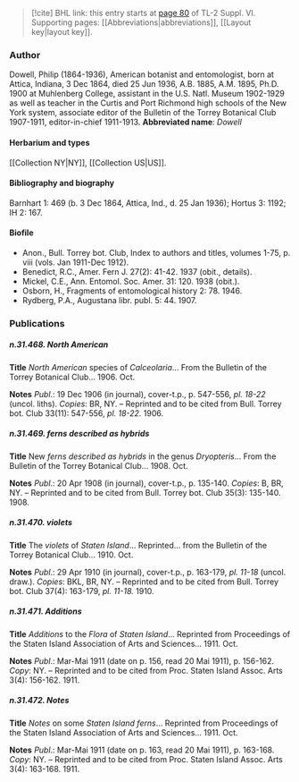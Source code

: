> [!cite] BHL link: this entry starts at [page 80](https://www.biodiversitylibrary.org/page/33260068) of TL-2 Suppl. VI.
> Supporting pages: [[Abbreviations|abbreviations]], [[Layout key|layout key]].

### Author

Dowell, Philip (1864-1936), American botanist and entomologist, born at Attica, Indiana, 3 Dec 1864, died 25 Jun 1936, A.B. 1885, A.M. 1895, Ph.D. 1900 at Muhlenberg College, assistant in the U.S. Natl. Museum 1902-1929 as well as teacher in the Curtis and Port Richmond high schools of the New York system, associate editor of the Bulletin of the Torrey Botanical Club 1907-1911, editor-in-chief 1911-1913. 
**Abbreviated name**: *Dowell*

#### Herbarium and types

[[Collection NY|NY]], [[Collection US|US]].

#### Bibliography and biography

Barnhart 1: 469 (b. 3 Dec 1864, Attica, Ind., d. 25 Jan 1936); Hortus 3: 1192; IH 2: 167.

#### Biofile

- Anon., Bull. Torrey bot. Club, Index to authors and titles, volumes 1-75, p. viii (vols. Jan 1911-Dec 1912).
- Benedict, R.C., Amer. Fern J. 27(2): 41-42. 1937 (obit., details).
- Mickel, C.E., Ann. Entomol. Soc. Amer. 31: 120. 1938 (obit.).
- Osborn, H., Fragments of entomological history 2: 78. 1946.
- Rydberg, P.A., Augustana libr. publ. 5: 44. 1907.

### Publications

##### n.31.468. North American

**Title**
*North American* species of *Calceolaria*... From the Bulletin of the Torrey Botanical Club... 1906. Oct.

**Notes**
*Publ*.: 19 Dec 1906 (in journal), cover-t.p., p. 547-556, *pl. 18-22* (uncol. liths). *Copies*: BR, NY. – Reprinted and to be cited from Bull. Torrey bot. Club 33(11): 547-556, *pl. 18-22.* 1906.

##### n.31.469. ferns described as hybrids

**Title**
New *ferns described as hybrids* in the genus *Dryopteris*... From the Bulletin of the Torrey Botanical Club... 1908. Oct.

**Notes**
*Publ*.: 20 Apr 1908 (in journal), cover-t.p., p. 135-140. *Copies*: B, BR, NY. – Reprinted and to be cited from Bull. Torrey bot. Club 35(3): 135-140. 1908.

##### n.31.470. violets

**Title**
The *violets* of *Staten Island*... Reprinted... from the Bulletin of the Torrey Botanical Club... 1910. Oct.

**Notes**
*Publ*.: 29 Apr 1910 (in journal), cover-t.p., p. 163-179, *pl. 11-18* (uncol. draw.). *Copies*: BKL, BR, NY. – Reprinted and to be cited from Bull. Torrey bot. Club 37(4): 163-179, *pl. 11-18.* 1910.

##### n.31.471. Additions

**Title**
*Additions* to the *Flora* of *Staten Island*... Reprinted from Proceedings of the Staten Island Association of Arts and Sciences... 1911. Oct.

**Notes**
*Publ*.: Mar-Mai 1911 (date on p. 156, read 20 Mai 1911), p. 156-162. *Copy*: NY. – Reprinted and to be cited from Proc. Staten Island Assoc. Arts 3(4): 156-162. 1911.

##### n.31.472. Notes

**Title**
*Notes* on some *Staten Island ferns*... Reprinted from Proceedings of the Staten Island Association of Arts and Sciences... 1911. Oct.

**Notes**
*Publ*.: Mar-Mai 1911 (date on p. 163, read 20 Mai 1911), p. 163-168. *Copy*: NY. – Reprinted and to be cited from Proc. Staten Island Assoc. Arts 3(4): 163-168. 1911.

